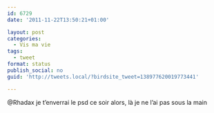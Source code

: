 ```yaml
---
id: 6729
date: '2011-11-22T13:50:21+01:00'

layout: post
categories:
  - Vis ma vie
tags:
  - tweet
format: status
publish_social: no
guid: 'http://tweets.local/?birdsite_tweet=138977620019773441'

---
```


@Rhadax je t’enverrai le psd ce soir alors, là je ne l’ai pas sous la main